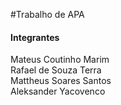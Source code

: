 #Trabalho de APA
<h4> Integrantes </h4>
Mateus Coutinho Marim<br />
Rafael de Souza Terra<br />  
Mattheus Soares Santos<br />  
Aleksander Yacovenco<br />  
